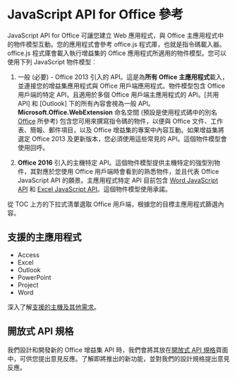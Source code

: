 ﻿
# <a name="javascript-api-for-office-reference"></a>JavaScript API for Office 參考

JavaScript API for Office 可讓您建立 Web 應用程式，與 Office 主應用程式中的物件模型互動。您的應用程式會參考 office.js 程式庫，也就是指令碼載入器。office.js 程式庫會載入執行增益集的 Office 應用程式所適用的物件模型。您可以使用下列 JavaScript 物件模型︰


1. 一般 (必要) - Office 2013 引入的 API。這是為**所有 Office 主應用程式**載入，並連接您的增益集應用程式與 Office 用戶端應用程式。物件模型包含 Office 用戶端的特定 API，且適用於多個 Office 用戶端主應用程式的 API。[共用 API] 和 [Outlook] 下的所有內容會視為一般 API。**Microsoft.Office.WebExtension** 命名空間 (預設是使用程式碼中的別名 [Office](../reference/shared/office.md) 所參考) 包含您可用來撰寫指令碼的物件，以便與 Office 文件、工作表、簡報、郵件項目，以及 Office 增益集的專案中內容互動。如果增益集將選定 Office 2013 及更新版本，您必須使用這些常見的 API。這個物件模型會使用回呼。

1. **Office 2016** 引入的主機特定 API。這個物件模型提供主機特定的強型別物件，其對應於您使用 Office 用戶端時會看到的熟悉物件，並且代表 Office JavaScript API 的願景。主應用程式特定 API 目前包含 [Word JavaScript API](../reference/word/word-add-ins-reference-overview.md) 和 [Excel JavaScript API](../reference/excel/application.md)。這個物件模型使用承諾。

從 TOC 上方的下拉式清單選取 Office 用戶端，根據您的目標主應用程式篩選內容。

## <a name="supported-host-applications"></a>支援的主應用程式
* Access
* Excel
* Outlook
* PowerPoint
* Project
* Word

深入了解[支援的主機及其他需求](../docs/overview/requirements-for-running-office-add-ins.md)。

## <a name="open-api-specifications"></a>開放式 API 規格

我們設計和開發新的 Office 增益集 API 時，我們會將其放在[開放式 API 規格](openspec.md)頁面中，可供您提出意見反應。了解即將推出的新功能，並對我們的設計規格提出意見反應。

